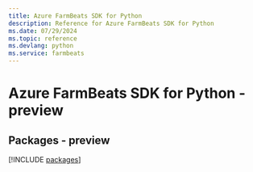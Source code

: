 ```yaml
---
title: Azure FarmBeats SDK for Python
description: Reference for Azure FarmBeats SDK for Python
ms.date: 07/29/2024
ms.topic: reference
ms.devlang: python
ms.service: farmbeats
---
```

# Azure FarmBeats SDK for Python - preview
## Packages - preview
[!INCLUDE [packages](farmbeats-index.md)]